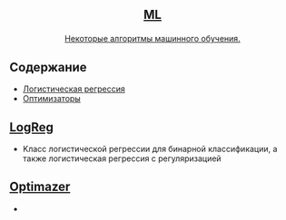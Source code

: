 <!-- markdownlint-disable first-line-h1 -->
<!-- markdownlint-disable html -->
<!-- markdownlint-disable no-duplicate-header -->

<h2>
<p align="center">
  <a href="">ML</a>
</p>
</h2>

<p align="center">
<a href="">Некоторые алгоритмы машинного обучения.</a>       
</p>

## Содержание
- [Логистическая регрессия](#LogReg)
- [Оптимизаторы](#Optimazer)

## [LogReg]()
- Kласс логистической регрессии для бинарной классификации,
  а также логистическая регрессия с регуляризацией

## [Optimazer]()
- 
